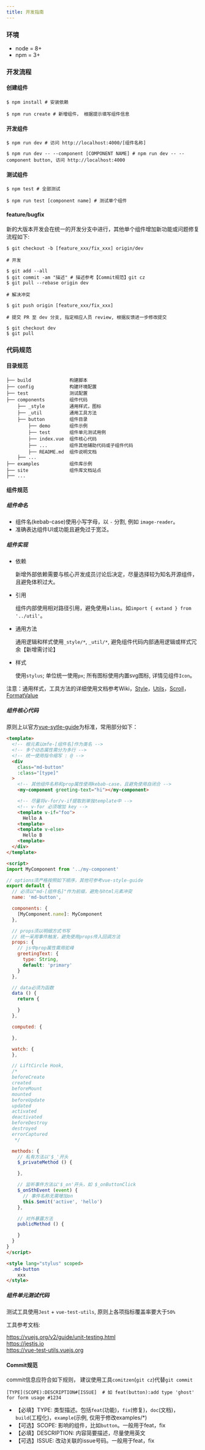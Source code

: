 ```yaml
---
title: 开发指南
---
```


### 环境

* node = 8+
* npm = 3+

### 开发流程

#### 创建组件

```shell
$ npm install # 安装依赖

$ npm run create # 新增组件， 根据提示填写组件信息
```

#### 开发组件
```shell
$ npm run dev # 访问 http://localhost:4000/[组件名称]

$ npm run dev -- --component [COMPONENT NAME] # npm run dev -- --component button, 访问 http://localhost:4000
```

#### 测试组件
```shell
$ npm test # 全部测试

$ npm run test [component name] # 测试单个组件
```
#### feature/bugfix

新的大版本开发会在统一的开发分支中进行，其他单个组件增加新功能或问题修复流程如下:

```shell
$ git checkout -b [feature_xxx/fix_xxx] origin/dev

# 开发

$ git add --all
$ git commit -am "描述" # 描述参考【Commit规范】git cz
$ git pull --rebase origin dev

# 解决冲突

$ git push origin [feature_xxx/fix_xxx]

# 提交 PR 至 dev 分支, 指定相应人员 review, 根据反馈进一步修改提交

$ git checkout dev
$ git pull

```
### 代码规范

#### 目录规范
```
├── build              构建脚本
├── config             构建环境配置
├── test               测试配置
├── components         组件代码
    ├── _style         通用样式，图标
    ├── _util          通用工具方法
    ├── button         组件目录
        ├── demo       组件示例
        ├── test       组件单元测试用例
        ├── index.vue  组件核心代码
        ├── ...        组件其他辅助代码或子组件代码
        ├── README.md  组件说明文档
    ├── ...
├── examples           组件库示例
├── site               组件库文档站点
├── ...
```

#### 组件规范

##### 组件命名
* 组件名(kebab-case)使用小写字母，以 `-` 分割, 例如 `image-reader`。
* 准确表达组件UI或功能且避免过于宽泛。

##### 组件实现
* 依赖

  新增外部依赖需要与核心开发成员讨论后决定，尽量选择较为知名开源组件，且避免体积过大。
* 引用

  组件内部使用相对路径引用，避免使用`alias`。如`import { extand } from '../util'`。
* 通用方法

  通用逻辑和样式使用`_style/*`, `_util/*`, 避免组件代码内部通用逻辑或样式冗余【新增需讨论】

* 样式

  使用`stylus`; 单位统一使用`px`; 所有图标使用内置svg图标, 详情见组件`Icon`。

注意：通用样式，工具方法的详细使用文档参考Wiki，[Style](https://github.com/didi/mand-mobile/wiki/Style)，[Utils](https://github.com/didi/mand-mobile/wiki/Utils)，[Scroll](https://github.com/didi/mand-mobile/wiki/Scroll)，[FormatValue](https://github.com/didi/mand-mobile/wiki/FormatValue)

##### 组件核心代码

原则上以官方[vue-sytle-guide](https://vuejs.org/v2/style-guide/#Component-instance-options-order-recommended)为标准，常用部分如下：

```html
<template>
  <!-- 根元素以mfe-[组件名]作为类名 -->
  <!-- 多个动态属性需分为多行 -->
  <!-- 统一使用指令缩写 : @ -->
  <div
    class="md-button"
    :class="[type]"
  >
    <!-- 其他组件名称和prop属性使用kebab-case，且避免使用自闭合 -->
    <my-component greeting-text="hi"></my-component>

    <!-- 尽量将v-for/v-if提取到单独template中 -->
    <!-- v-for 必须增加 key -->
    <template v-if="foo">
      Hello A
    <template>
    <template v-else>
      Hello B
    <template>
  </div>
</template>

<script>
import MyComponent from '../my-component'

// options须严格按照如下顺序，其他可参考vue-style-guide
export default {
  // 必须以"md-[组件名]"作为前缀，避免与html元素冲突
  name: 'md-button',

  components: {
    [MyComponent.name]: MyComponent
  },

  // props须以明细方式书写
  // 统一采用事件触发，避免使用props传入回调方法
  props: {
    // js中prop属性需用驼峰
    greetingText: {
      type: String,
      default: 'primary'
    }
  },

  // data必须为函数
  data () {
    return {

    }
  },

  computed: {

  },

  watch: {
  },

  // LiftCircle Hook,
  /*
  beforeCreate
  created
  beforeMount
  mounted
  beforeUpdate
  updated
  activated
  deactivated
  beforeDestroy
  destroyed
  errorCaptured
   */

  methods: {
    // 私有方法以'$_'开头
    $_privateMethod () {

    },

    // 监听事件方法以'$_on'开头，如 $_onButtonClick
    $_onSthEvent (event) {
      // 事件名称无需增加on
      this.$emit('active', 'hello')
    },

    // 对外暴露方法
    publicMethod () {

    }
  }
}
</script>

<style lang="stylus" scoped>
  .md-button
    xxx
</style>
```
##### 组件单元测试代码

测试工具使用`Jest` + `vue-test-utils`, 原则上各项指标覆盖率要大于`50%`

工具参考文档:

<a href="https://vuejs.org/v2/guide/unit-testing.html" target="_blank">https://vuejs.org/v2/guide/unit-testing.html</a><br>
<a href="https://jestjs.io/docs/getting-started.html" target="_blank">https://jestjs.io</a><br>
<a href="https://vue-test-utils.vuejs.org" target="_blank">https://vue-test-utils.vuejs.org</a>

#### Commit规范

commit信息应符合如下规则， 建议使用工具`comitzen`(`git cz`)代替`git commit`

```shell
[TYPE](SCOPE):DESCRIPTION#[ISSUE]  # 如 feat(button):add type 'ghost' for form usage #1234
```

* 【必填】TYPE: 类型描述。包括`feat`(功能)，`fix`(修复)，`doc`(文档)，`build`(工程化)，`example`(示例, 仅用于修改examples/*)
* 【可选】SCOPE: 影响的组件，比如`button`。一般用于feat，fix
* 【必填】DESCRIPTION: 内容简要描述，尽量使用英文
* 【可选】ISSUE: 改动关联的issue号码。一般用于feat，fix

